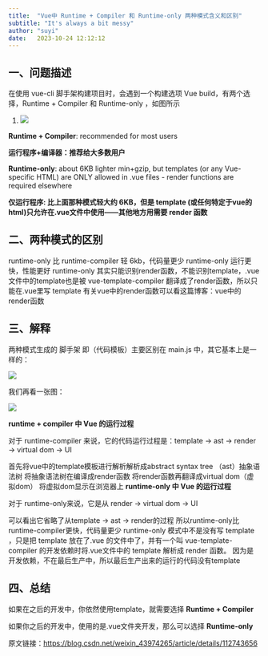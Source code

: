 ```yaml
---
title:  "Vue中 Runtime + Compiler 和 Runtime-only 两种模式含义和区别"
subtitle: "It's always a bit messy"
author: "suyi"
date:   2023-10-24 12:12:12
---
```


## 一、问题描述

在使用 vue-cli 脚手架构建项目时，会遇到一个构建选项 Vue build，有两个选择，Runtime + Compiler 和 Runtime-only ，如图所示

1. ![](https://pic.imgdb.cn/item/6537c96cc458853aef50b990.jpg) 


**Runtime + Compiler**: recommended for most users

**运行程序+编译器：推荐给大多数用户**

**Runtime-only**: about 6KB lighter min+gzip, but templates (or any Vue-specific HTML) are ONLY allowed in .vue files - render functions are required elsewhere

**仅运行程序: 比上面那种模式轻大约 6KB，但是 template (或任何特定于vue的html)只允许在.vue文件中使用——其他地方用需要 render 函数**

## 二、两种模式的区别

runtime-only 比 runtime-compiler 轻 6kb，代码量更少
runtime-only 运行更快，性能更好
runtime-only 其实只能识别render函数，不能识别template，.vue 文件中的template也是被 vue-template-compiler 翻译成了render函数，所以只能在.vue里写 template
有关vue中的render函数可以看这篇博客：vue中的render函数

## 三、解释

两种模式生成的 脚手架 即（代码模板）主要区别在 main.js 中，其它基本上是一样的：

![](https://pic.imgdb.cn/item/6537c993c458853aef515e70.jpg) 

我们再看一张图：

![](https://pic.imgdb.cn/item/6537c9a2c458853aef51974c.jpg) 

**runtime + compiler 中 Vue 的运行过程**

对于 runtime-compiler 来说，它的代码运行过程是：template -> ast -> render -> virtual dom -> UI

首先将vue中的template模板进行解析解析成abstract syntax tree （ast）抽象语法树
将抽象语法树在编译成render函数
将render函数再翻译成virtual dom（虚拟dom）
将虚拟dom显示在浏览器上
**runtime-only 中 Vue 的运行过程**

对于 runtime-only来说，它是从 render -> virtual dom -> UI

可以看出它省略了从template -> ast -> render的过程
所以runtime-only比runtime-compiler更快，代码量更少
runtime-only 模式中不是没有写 template ，只是把 template 放在了.vue 的文件中了，并有一个叫 vue-template-compiler 的开发依赖时将.vue文件中的 template 解析成 render 函数。 因为是开发依赖，不在最后生产中，所以最后生产出来的运行的代码没有template
## 四、总结

如果在之后的开发中，你依然使用template，就需要选择 **Runtime + Compiler**

如果你之后的开发中，使用的是.vue文件夹开发，那么可以选择 **Runtime-only**

原文链接：https://blog.csdn.net/weixin_43974265/article/details/112743656